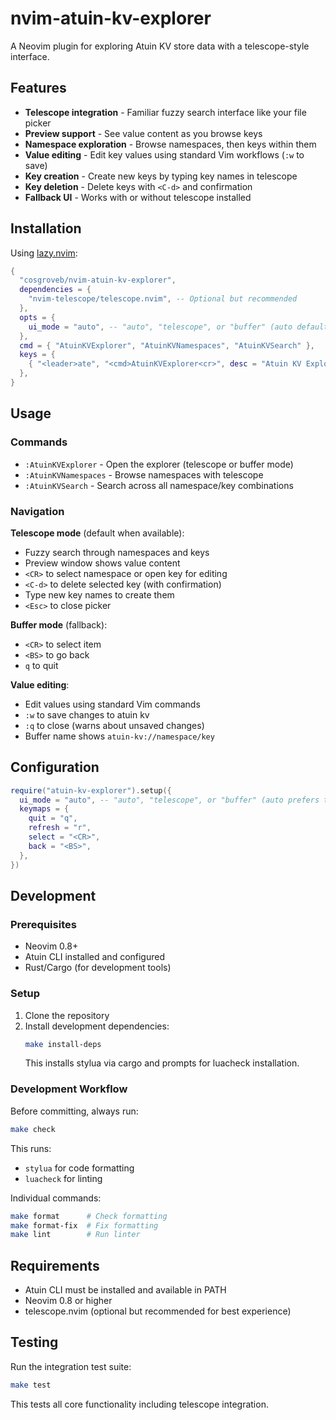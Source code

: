 # nvim-atuin-kv-explorer

A Neovim plugin for exploring Atuin KV store data with a telescope-style interface.

## Features

- **Telescope integration** - Familiar fuzzy search interface like your file picker
- **Preview support** - See value content as you browse keys
- **Namespace exploration** - Browse namespaces, then keys within them
- **Value editing** - Edit key values using standard Vim workflows (`:w` to save)
- **Key creation** - Create new keys by typing key names in telescope
- **Key deletion** - Delete keys with `<C-d>` and confirmation
- **Fallback UI** - Works with or without telescope installed

## Installation

Using [lazy.nvim](https://github.com/folke/lazy.nvim):

```lua
{
  "cosgroveb/nvim-atuin-kv-explorer",
  dependencies = {
    "nvim-telescope/telescope.nvim", -- Optional but recommended
  },
  opts = {
    ui_mode = "auto", -- "auto", "telescope", or "buffer" (auto defaults to telescope if available)
  },
  cmd = { "AtuinKVExplorer", "AtuinKVNamespaces", "AtuinKVSearch" },
  keys = {
    { "<leader>ate", "<cmd>AtuinKVExplorer<cr>", desc = "Atuin KV Explorer - create, edit, delete key-values" },
  },
}
```

## Usage

### Commands

- `:AtuinKVExplorer` - Open the explorer (telescope or buffer mode)
- `:AtuinKVNamespaces` - Browse namespaces with telescope
- `:AtuinKVSearch` - Search across all namespace/key combinations

### Navigation

**Telescope mode** (default when available):
- Fuzzy search through namespaces and keys
- Preview window shows value content
- `<CR>` to select namespace or open key for editing
- `<C-d>` to delete selected key (with confirmation)
- Type new key names to create them
- `<Esc>` to close picker

**Buffer mode** (fallback):
- `<CR>` to select item
- `<BS>` to go back
- `q` to quit

**Value editing**:
- Edit values using standard Vim commands
- `:w` to save changes to atuin kv
- `:q` to close (warns about unsaved changes)
- Buffer name shows `atuin-kv://namespace/key`

## Configuration

```lua
require("atuin-kv-explorer").setup({
  ui_mode = "auto", -- "auto", "telescope", or "buffer" (auto prefers telescope)
  keymaps = {
    quit = "q",
    refresh = "r", 
    select = "<CR>",
    back = "<BS>",
  },
})
```

## Development

### Prerequisites

- Neovim 0.8+
- Atuin CLI installed and configured
- Rust/Cargo (for development tools)

### Setup

1. Clone the repository
2. Install development dependencies:
   ```bash
   make install-deps
   ```
   This installs stylua via cargo and prompts for luacheck installation.

### Development Workflow

Before committing, always run:
```bash
make check
```

This runs:
- `stylua` for code formatting
- `luacheck` for linting

Individual commands:
```bash
make format      # Check formatting
make format-fix  # Fix formatting
make lint        # Run linter
```

## Requirements

- Atuin CLI must be installed and available in PATH
- Neovim 0.8 or higher
- telescope.nvim (optional but recommended for best experience)

## Testing

Run the integration test suite:

```bash
make test
```

This tests all core functionality including telescope integration.